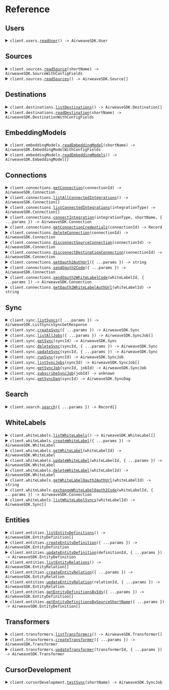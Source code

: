 # Reference

## Users

<details><summary><code>client.users.<a href="/src/api/resources/users/client/Client.ts">readUser</a>() -> AirweaveSDK.User</code></summary>
<dl>
<dd>

#### 📝 Description

<dl>
<dd>

<dl>
<dd>

Get current user.

## Args:

    current_user (User): The current user.

## Returns:

    schemas.User: The user object.

</dd>
</dl>
</dd>
</dl>

#### 🔌 Usage

<dl>
<dd>

<dl>
<dd>

```typescript
await client.users.readUser();
```

</dd>
</dl>
</dd>
</dl>

#### ⚙️ Parameters

<dl>
<dd>

<dl>
<dd>

**requestOptions:** `Users.RequestOptions`

</dd>
</dl>
</dd>
</dl>

</dd>
</dl>
</details>

## Sources

<details><summary><code>client.sources.<a href="/src/api/resources/sources/client/Client.ts">readSource</a>(shortName) -> AirweaveSDK.SourceWithConfigFields</code></summary>
<dl>
<dd>

#### 📝 Description

<dl>
<dd>

<dl>
<dd>

Get source by id.

## Args:

    db (AsyncSession): The database session.
    short_name (str): The short name of the source.
    user (schemas.User): The current user.

## Returns:

    schemas.Source: The source object.

</dd>
</dl>
</dd>
</dl>

#### 🔌 Usage

<dl>
<dd>

<dl>
<dd>

```typescript
await client.sources.readSource("short_name");
```

</dd>
</dl>
</dd>
</dl>

#### ⚙️ Parameters

<dl>
<dd>

<dl>
<dd>

**shortName:** `string`

</dd>
</dl>

<dl>
<dd>

**requestOptions:** `Sources.RequestOptions`

</dd>
</dl>
</dd>
</dl>

</dd>
</dl>
</details>

<details><summary><code>client.sources.<a href="/src/api/resources/sources/client/Client.ts">readSources</a>() -> AirweaveSDK.Source[]</code></summary>
<dl>
<dd>

#### 📝 Description

<dl>
<dd>

<dl>
<dd>

Get all sources for the current user.

## Args:

    db: The database session
    user: The current user

## Returns:

    list[schemas.Source]: The list of sources.

</dd>
</dl>
</dd>
</dl>

#### 🔌 Usage

<dl>
<dd>

<dl>
<dd>

```typescript
await client.sources.readSources();
```

</dd>
</dl>
</dd>
</dl>

#### ⚙️ Parameters

<dl>
<dd>

<dl>
<dd>

**requestOptions:** `Sources.RequestOptions`

</dd>
</dl>
</dd>
</dl>

</dd>
</dl>
</details>

## Destinations

<details><summary><code>client.destinations.<a href="/src/api/resources/destinations/client/Client.ts">listDestinations</a>() -> AirweaveSDK.Destination[]</code></summary>
<dl>
<dd>

#### 📝 Description

<dl>
<dd>

<dl>
<dd>

Get all available destinations.

## Args:

    db: The database session
    user: The current user

## Returns:

    List[schemas.Destination]: A list of destinations

</dd>
</dl>
</dd>
</dl>

#### 🔌 Usage

<dl>
<dd>

<dl>
<dd>

```typescript
await client.destinations.listDestinations();
```

</dd>
</dl>
</dd>
</dl>

#### ⚙️ Parameters

<dl>
<dd>

<dl>
<dd>

**requestOptions:** `Destinations.RequestOptions`

</dd>
</dl>
</dd>
</dl>

</dd>
</dl>
</details>

<details><summary><code>client.destinations.<a href="/src/api/resources/destinations/client/Client.ts">readDestination</a>(shortName) -> AirweaveSDK.DestinationWithConfigFields</code></summary>
<dl>
<dd>

#### 📝 Description

<dl>
<dd>

<dl>
<dd>

Get destination by short name.

## Args:

    db: The database session
    short_name: The short name of the destination
    user: The current user

## Returns:

    destination (schemas.Destination): The destination

</dd>
</dl>
</dd>
</dl>

#### 🔌 Usage

<dl>
<dd>

<dl>
<dd>

```typescript
await client.destinations.readDestination("short_name");
```

</dd>
</dl>
</dd>
</dl>

#### ⚙️ Parameters

<dl>
<dd>

<dl>
<dd>

**shortName:** `string`

</dd>
</dl>

<dl>
<dd>

**requestOptions:** `Destinations.RequestOptions`

</dd>
</dl>
</dd>
</dl>

</dd>
</dl>
</details>

## EmbeddingModels

<details><summary><code>client.embeddingModels.<a href="/src/api/resources/embeddingModels/client/Client.ts">readEmbeddingModel</a>(shortName) -> AirweaveSDK.EmbeddingModelWithConfigFields</code></summary>
<dl>
<dd>

#### 📝 Description

<dl>
<dd>

<dl>
<dd>

Get embedding model by id.

## Args:

    db (AsyncSession): The database session.
    short_name (str): The short name of the embedding model.
    user (schemas.User): The current user.

## Returns:

    schemas.EmbeddingModel: The embedding model object.

</dd>
</dl>
</dd>
</dl>

#### 🔌 Usage

<dl>
<dd>

<dl>
<dd>

```typescript
await client.embeddingModels.readEmbeddingModel("short_name");
```

</dd>
</dl>
</dd>
</dl>

#### ⚙️ Parameters

<dl>
<dd>

<dl>
<dd>

**shortName:** `string`

</dd>
</dl>

<dl>
<dd>

**requestOptions:** `EmbeddingModels.RequestOptions`

</dd>
</dl>
</dd>
</dl>

</dd>
</dl>
</details>

<details><summary><code>client.embeddingModels.<a href="/src/api/resources/embeddingModels/client/Client.ts">readEmbeddingModels</a>() -> AirweaveSDK.EmbeddingModel[]</code></summary>
<dl>
<dd>

#### 📝 Description

<dl>
<dd>

<dl>
<dd>

Get all embedding models.

## Args:

    db (AsyncSession): The database session.
    user (schemas.User): The current user.

## Returns:

    list[schemas.EmbeddingModel]: The list of embedding models.

</dd>
</dl>
</dd>
</dl>

#### 🔌 Usage

<dl>
<dd>

<dl>
<dd>

```typescript
await client.embeddingModels.readEmbeddingModels();
```

</dd>
</dl>
</dd>
</dl>

#### ⚙️ Parameters

<dl>
<dd>

<dl>
<dd>

**requestOptions:** `EmbeddingModels.RequestOptions`

</dd>
</dl>
</dd>
</dl>

</dd>
</dl>
</details>

## Connections

<details><summary><code>client.connections.<a href="/src/api/resources/connections/client/Client.ts">getConnection</a>(connectionId) -> AirweaveSDK.Connection</code></summary>
<dl>
<dd>

#### 📝 Description

<dl>
<dd>

<dl>
<dd>

Get a specific connection.

## Args:

    connection_id: The ID of the connection to get.
    db: The database session.
    user: The current user.

## Returns:

    schemas.Connection: The connection.

</dd>
</dl>
</dd>
</dl>

#### 🔌 Usage

<dl>
<dd>

<dl>
<dd>

```typescript
await client.connections.getConnection("connection_id");
```

</dd>
</dl>
</dd>
</dl>

#### ⚙️ Parameters

<dl>
<dd>

<dl>
<dd>

**connectionId:** `string`

</dd>
</dl>

<dl>
<dd>

**requestOptions:** `Connections.RequestOptions`

</dd>
</dl>
</dd>
</dl>

</dd>
</dl>
</details>

<details><summary><code>client.connections.<a href="/src/api/resources/connections/client/Client.ts">listAllConnectedIntegrations</a>() -> AirweaveSDK.Connection[]</code></summary>
<dl>
<dd>

#### 📝 Description

<dl>
<dd>

<dl>
<dd>

Get all active connections for the current user across all integration types.

## Args:

    db: The database session.
    user: The current user.

## Returns:

    list[schemas.Connection]: The list of connections.

</dd>
</dl>
</dd>
</dl>

#### 🔌 Usage

<dl>
<dd>

<dl>
<dd>

```typescript
await client.connections.listAllConnectedIntegrations();
```

</dd>
</dl>
</dd>
</dl>

#### ⚙️ Parameters

<dl>
<dd>

<dl>
<dd>

**requestOptions:** `Connections.RequestOptions`

</dd>
</dl>
</dd>
</dl>

</dd>
</dl>
</details>

<details><summary><code>client.connections.<a href="/src/api/resources/connections/client/Client.ts">listConnectedIntegrations</a>(integrationType) -> AirweaveSDK.Connection[]</code></summary>
<dl>
<dd>

#### 📝 Description

<dl>
<dd>

<dl>
<dd>

Get all integrations of specified type connected to the current user.

## Args:

    integration_type (IntegrationType): The type of integration to get connections for.
    db (AsyncSession): The database session.
    user (schemas.User): The current user.

## Returns:

    list[schemas.Connection]: The list of connections.

</dd>
</dl>
</dd>
</dl>

#### 🔌 Usage

<dl>
<dd>

<dl>
<dd>

```typescript
await client.connections.listConnectedIntegrations("source");
```

</dd>
</dl>
</dd>
</dl>

#### ⚙️ Parameters

<dl>
<dd>

<dl>
<dd>

**integrationType:** `AirweaveSDK.IntegrationType`

</dd>
</dl>

<dl>
<dd>

**requestOptions:** `Connections.RequestOptions`

</dd>
</dl>
</dd>
</dl>

</dd>
</dl>
</details>

<details><summary><code>client.connections.<a href="/src/api/resources/connections/client/Client.ts">connectIntegration</a>(integrationType, shortName, { ...params }) -> AirweaveSDK.Connection</code></summary>
<dl>
<dd>

#### 📝 Description

<dl>
<dd>

<dl>
<dd>

Connect to a source, destination, or embedding model.

Expects a POST body with:

```json
{
    "name": "required connection name",
    ... other config fields specific to the integration type ...
}
```

## Args:

    db: The database session.
    integration_type: The type of integration to connect to.
    short_name: The short name of the integration to connect to.
    name: The name of the connection.
    config_fields: The config fields for the integration.
    user: The current user.

## Returns:

    schemas.Connection: The connection.

</dd>
</dl>
</dd>
</dl>

#### 🔌 Usage

<dl>
<dd>

<dl>
<dd>

```typescript
await client.connections.connectIntegration("source", "short_name", {
    configFields: {
        key: "value",
    },
});
```

</dd>
</dl>
</dd>
</dl>

#### ⚙️ Parameters

<dl>
<dd>

<dl>
<dd>

**integrationType:** `AirweaveSDK.IntegrationType`

</dd>
</dl>

<dl>
<dd>

**shortName:** `string`

</dd>
</dl>

<dl>
<dd>

**request:** `AirweaveSDK.BodyConnectIntegrationConnectionsConnectIntegrationTypeShortNamePost`

</dd>
</dl>

<dl>
<dd>

**requestOptions:** `Connections.RequestOptions`

</dd>
</dl>
</dd>
</dl>

</dd>
</dl>
</details>

<details><summary><code>client.connections.<a href="/src/api/resources/connections/client/Client.ts">getConnectionCredentials</a>(connectionId) -> Record<string, unknown></code></summary>
<dl>
<dd>

#### 📝 Description

<dl>
<dd>

<dl>
<dd>

Get the credentials for a connection.

## Args:

    connection_id (UUID): The ID of the connection to get credentials for
    db (AsyncSession): The database session
    user (schemas.User): The current user

## Returns:

    decrypted_credentials (dict): The credentials for the connection

</dd>
</dl>
</dd>
</dl>

#### 🔌 Usage

<dl>
<dd>

<dl>
<dd>

```typescript
await client.connections.getConnectionCredentials("connection_id");
```

</dd>
</dl>
</dd>
</dl>

#### ⚙️ Parameters

<dl>
<dd>

<dl>
<dd>

**connectionId:** `string`

</dd>
</dl>

<dl>
<dd>

**requestOptions:** `Connections.RequestOptions`

</dd>
</dl>
</dd>
</dl>

</dd>
</dl>
</details>

<details><summary><code>client.connections.<a href="/src/api/resources/connections/client/Client.ts">deleteConnection</a>(connectionId) -> AirweaveSDK.Connection</code></summary>
<dl>
<dd>

#### 📝 Description

<dl>
<dd>

<dl>
<dd>

Delete a connection.

Deletes the connection and integration credential.

## Args:

    db (AsyncSession): The database session
    connection_id (UUID): The ID of the connection to delete
    user (schemas.User): The current user

## Returns:

    connection (schemas.Connection): The deleted connection

</dd>
</dl>
</dd>
</dl>

#### 🔌 Usage

<dl>
<dd>

<dl>
<dd>

```typescript
await client.connections.deleteConnection("connection_id");
```

</dd>
</dl>
</dd>
</dl>

#### ⚙️ Parameters

<dl>
<dd>

<dl>
<dd>

**connectionId:** `string`

</dd>
</dl>

<dl>
<dd>

**requestOptions:** `Connections.RequestOptions`

</dd>
</dl>
</dd>
</dl>

</dd>
</dl>
</details>

<details><summary><code>client.connections.<a href="/src/api/resources/connections/client/Client.ts">disconnectSourceConnection</a>(connectionId) -> AirweaveSDK.Connection</code></summary>
<dl>
<dd>

#### 📝 Description

<dl>
<dd>

<dl>
<dd>

Disconnect from a source connection.

## Args:

    db (AsyncSession): The database session
    connection_id (UUID): The ID of the connection to disconnect
    user (schemas.User): The current user

## Returns:

    connection_schema (schemas.Connection): The disconnected connection

</dd>
</dl>
</dd>
</dl>

#### 🔌 Usage

<dl>
<dd>

<dl>
<dd>

```typescript
await client.connections.disconnectSourceConnection("connection_id");
```

</dd>
</dl>
</dd>
</dl>

#### ⚙️ Parameters

<dl>
<dd>

<dl>
<dd>

**connectionId:** `string`

</dd>
</dl>

<dl>
<dd>

**requestOptions:** `Connections.RequestOptions`

</dd>
</dl>
</dd>
</dl>

</dd>
</dl>
</details>

<details><summary><code>client.connections.<a href="/src/api/resources/connections/client/Client.ts">disconnectDestinationConnection</a>(connectionId) -> AirweaveSDK.Connection</code></summary>
<dl>
<dd>

#### 📝 Description

<dl>
<dd>

<dl>
<dd>

Disconnect from a destination connection.

## Args:

    db (AsyncSession): The database session
    connection_id (UUID): The ID of the connection to disconnect
    user (schemas.User): The current user

## Returns:

    connection_schema (schemas.Connection): The disconnected connection

</dd>
</dl>
</dd>
</dl>

#### 🔌 Usage

<dl>
<dd>

<dl>
<dd>

```typescript
await client.connections.disconnectDestinationConnection("connection_id");
```

</dd>
</dl>
</dd>
</dl>

#### ⚙️ Parameters

<dl>
<dd>

<dl>
<dd>

**connectionId:** `string`

</dd>
</dl>

<dl>
<dd>

**requestOptions:** `Connections.RequestOptions`

</dd>
</dl>
</dd>
</dl>

</dd>
</dl>
</details>

<details><summary><code>client.connections.<a href="/src/api/resources/connections/client/Client.ts">getOauth2AuthUrl</a>({ ...params }) -> string</code></summary>
<dl>
<dd>

#### 📝 Description

<dl>
<dd>

<dl>
<dd>

Get the OAuth2 authorization URL for a source.

## Args:

    db: The database session
    short_name: The short name of the source
    user: The current user

</dd>
</dl>
</dd>
</dl>

#### 🔌 Usage

<dl>
<dd>

<dl>
<dd>

```typescript
await client.connections.getOauth2AuthUrl({
    shortName: "short_name",
});
```

</dd>
</dl>
</dd>
</dl>

#### ⚙️ Parameters

<dl>
<dd>

<dl>
<dd>

**request:** `AirweaveSDK.GetOauth2AuthUrlConnectionsOauth2SourceAuthUrlGetRequest`

</dd>
</dl>

<dl>
<dd>

**requestOptions:** `Connections.RequestOptions`

</dd>
</dl>
</dd>
</dl>

</dd>
</dl>
</details>

<details><summary><code>client.connections.<a href="/src/api/resources/connections/client/Client.ts">sendOauth2Code</a>({ ...params }) -> AirweaveSDK.Connection</code></summary>
<dl>
<dd>

#### 📝 Description

<dl>
<dd>

<dl>
<dd>

Send the OAuth2 authorization code for a source.

This will:

1. Get the OAuth2 settings for the source
2. Exchange the authorization code for a token
3. Create an integration credential with the token

## Args:

    db: The database session
    short_name: The short name of the source
    code: The authorization code
    user: The current user

## Returns:

    connection (schemas.Connection): The created connection

</dd>
</dl>
</dd>
</dl>

#### 🔌 Usage

<dl>
<dd>

<dl>
<dd>

```typescript
await client.connections.sendOauth2Code({
    shortName: "short_name",
    code: "code",
});
```

</dd>
</dl>
</dd>
</dl>

#### ⚙️ Parameters

<dl>
<dd>

<dl>
<dd>

**request:** `AirweaveSDK.BodySendOauth2CodeConnectionsOauth2SourceCodePost`

</dd>
</dl>

<dl>
<dd>

**requestOptions:** `Connections.RequestOptions`

</dd>
</dl>
</dd>
</dl>

</dd>
</dl>
</details>

<details><summary><code>client.connections.<a href="/src/api/resources/connections/client/Client.ts">sendOauth2WhiteLabelCode</a>(whiteLabelId, { ...params }) -> AirweaveSDK.Connection</code></summary>
<dl>
<dd>

#### 📝 Description

<dl>
<dd>

<dl>
<dd>

Exchange the OAuth2 authorization code for a white label integration.

## Args:

    db: The database session
    white_label_id: The ID of the white label integration
    code: The authorization code
    user: The current user
    background_tasks: The background tasks

## Returns:

    connection (schemas.Connection): The created connection

</dd>
</dl>
</dd>
</dl>

#### 🔌 Usage

<dl>
<dd>

<dl>
<dd>

```typescript
await client.connections.sendOauth2WhiteLabelCode("white_label_id", "string");
```

</dd>
</dl>
</dd>
</dl>

#### ⚙️ Parameters

<dl>
<dd>

<dl>
<dd>

**whiteLabelId:** `string`

</dd>
</dl>

<dl>
<dd>

**request:** `string`

</dd>
</dl>

<dl>
<dd>

**requestOptions:** `Connections.RequestOptions`

</dd>
</dl>
</dd>
</dl>

</dd>
</dl>
</details>

<details><summary><code>client.connections.<a href="/src/api/resources/connections/client/Client.ts">getOauth2WhiteLabelAuthUrl</a>(whiteLabelId) -> string</code></summary>
<dl>
<dd>

#### 📝 Description

<dl>
<dd>

<dl>
<dd>

Get the OAuth2 authorization URL for a white label integration.

## Args:

    db: The database session
    white_label_id: The ID of the white label integration
    user: The current user

## Returns:

    str: The OAuth2 authorization URL

</dd>
</dl>
</dd>
</dl>

#### 🔌 Usage

<dl>
<dd>

<dl>
<dd>

```typescript
await client.connections.getOauth2WhiteLabelAuthUrl("white_label_id");
```

</dd>
</dl>
</dd>
</dl>

#### ⚙️ Parameters

<dl>
<dd>

<dl>
<dd>

**whiteLabelId:** `string`

</dd>
</dl>

<dl>
<dd>

**requestOptions:** `Connections.RequestOptions`

</dd>
</dl>
</dd>
</dl>

</dd>
</dl>
</details>

## Sync

<details><summary><code>client.sync.<a href="/src/api/resources/sync/client/Client.ts">listSyncs</a>({ ...params }) -> AirweaveSDK.ListSyncsSyncGetResponse</code></summary>
<dl>
<dd>

#### 📝 Description

<dl>
<dd>

<dl>
<dd>

List all syncs for the current user.

## Args:

    db: The database session
    skip: The number of syncs to skip
    limit: The number of syncs to return
    with_source_connection: Whether to include the source connection in the response
    user: The current user

## Returns:

    list[schemas.Sync] | list[schemas.SyncWithSourceConnection]: A list of syncs

</dd>
</dl>
</dd>
</dl>

#### 🔌 Usage

<dl>
<dd>

<dl>
<dd>

```typescript
await client.sync.listSyncs();
```

</dd>
</dl>
</dd>
</dl>

#### ⚙️ Parameters

<dl>
<dd>

<dl>
<dd>

**request:** `AirweaveSDK.ListSyncsSyncGetRequest`

</dd>
</dl>

<dl>
<dd>

**requestOptions:** `Sync.RequestOptions`

</dd>
</dl>
</dd>
</dl>

</dd>
</dl>
</details>

<details><summary><code>client.sync.<a href="/src/api/resources/sync/client/Client.ts">createSync</a>({ ...params }) -> AirweaveSDK.Sync</code></summary>
<dl>
<dd>

#### 📝 Description

<dl>
<dd>

<dl>
<dd>

Create a new sync configuration.

## Args:

    db: The database session
    sync_in: The sync to create
    user: The current user
    background_tasks: The background tasks

## Returns:

    sync (schemas.Sync): The created sync

</dd>
</dl>
</dd>
</dl>

#### 🔌 Usage

<dl>
<dd>

<dl>
<dd>

```typescript
await client.sync.createSync({
    name: "name",
    sourceConnectionId: "source_connection_id",
    destinationConnectionIds: ["destination_connection_ids"],
});
```

</dd>
</dl>
</dd>
</dl>

#### ⚙️ Parameters

<dl>
<dd>

<dl>
<dd>

**request:** `AirweaveSDK.SyncCreate`

</dd>
</dl>

<dl>
<dd>

**requestOptions:** `Sync.RequestOptions`

</dd>
</dl>
</dd>
</dl>

</dd>
</dl>
</details>

<details><summary><code>client.sync.<a href="/src/api/resources/sync/client/Client.ts">listAllJobs</a>({ ...params }) -> AirweaveSDK.SyncJob[]</code></summary>
<dl>
<dd>

#### 📝 Description

<dl>
<dd>

<dl>
<dd>

List all sync jobs across all syncs.

## Args:

    db: The database session
    skip: The number of jobs to skip
    limit: The number of jobs to return
    user: The current user

## Returns:

    list[schemas.SyncJob]: A list of all sync jobs

</dd>
</dl>
</dd>
</dl>

#### 🔌 Usage

<dl>
<dd>

<dl>
<dd>

```typescript
await client.sync.listAllJobs();
```

</dd>
</dl>
</dd>
</dl>

#### ⚙️ Parameters

<dl>
<dd>

<dl>
<dd>

**request:** `AirweaveSDK.ListAllJobsSyncJobsGetRequest`

</dd>
</dl>

<dl>
<dd>

**requestOptions:** `Sync.RequestOptions`

</dd>
</dl>
</dd>
</dl>

</dd>
</dl>
</details>

<details><summary><code>client.sync.<a href="/src/api/resources/sync/client/Client.ts">getSync</a>(syncId) -> AirweaveSDK.Sync</code></summary>
<dl>
<dd>

#### 📝 Description

<dl>
<dd>

<dl>
<dd>

Get a specific sync by ID.

## Args:

    db: The database session
    sync_id: The ID of the sync to get
    user: The current user

## Returns:

    sync (schemas.Sync): The sync

</dd>
</dl>
</dd>
</dl>

#### 🔌 Usage

<dl>
<dd>

<dl>
<dd>

```typescript
await client.sync.getSync("sync_id");
```

</dd>
</dl>
</dd>
</dl>

#### ⚙️ Parameters

<dl>
<dd>

<dl>
<dd>

**syncId:** `string`

</dd>
</dl>

<dl>
<dd>

**requestOptions:** `Sync.RequestOptions`

</dd>
</dl>
</dd>
</dl>

</dd>
</dl>
</details>

<details><summary><code>client.sync.<a href="/src/api/resources/sync/client/Client.ts">deleteSync</a>(syncId, { ...params }) -> AirweaveSDK.Sync</code></summary>
<dl>
<dd>

#### 📝 Description

<dl>
<dd>

<dl>
<dd>

Delete a sync configuration and optionally its associated data.

## Args:

    db: The database session
    sync_id: The ID of the sync to delete
    delete_data: Whether to delete the data associated with the sync
    user: The current user

## Returns:

    sync (schemas.Sync): The deleted sync

</dd>
</dl>
</dd>
</dl>

#### 🔌 Usage

<dl>
<dd>

<dl>
<dd>

```typescript
await client.sync.deleteSync("sync_id");
```

</dd>
</dl>
</dd>
</dl>

#### ⚙️ Parameters

<dl>
<dd>

<dl>
<dd>

**syncId:** `string`

</dd>
</dl>

<dl>
<dd>

**request:** `AirweaveSDK.DeleteSyncSyncSyncIdDeleteRequest`

</dd>
</dl>

<dl>
<dd>

**requestOptions:** `Sync.RequestOptions`

</dd>
</dl>
</dd>
</dl>

</dd>
</dl>
</details>

<details><summary><code>client.sync.<a href="/src/api/resources/sync/client/Client.ts">updateSync</a>(syncId, { ...params }) -> AirweaveSDK.Sync</code></summary>
<dl>
<dd>

#### 📝 Description

<dl>
<dd>

<dl>
<dd>

Update a sync configuration.

## Args:

    db: The database session
    sync_id: The ID of the sync to update
    sync_update: The sync update data
    user: The current user

## Returns:

    sync (schemas.Sync): The updated sync

</dd>
</dl>
</dd>
</dl>

#### 🔌 Usage

<dl>
<dd>

<dl>
<dd>

```typescript
await client.sync.updateSync("sync_id");
```

</dd>
</dl>
</dd>
</dl>

#### ⚙️ Parameters

<dl>
<dd>

<dl>
<dd>

**syncId:** `string`

</dd>
</dl>

<dl>
<dd>

**request:** `AirweaveSDK.SyncUpdate`

</dd>
</dl>

<dl>
<dd>

**requestOptions:** `Sync.RequestOptions`

</dd>
</dl>
</dd>
</dl>

</dd>
</dl>
</details>

<details><summary><code>client.sync.<a href="/src/api/resources/sync/client/Client.ts">runSync</a>(syncId) -> AirweaveSDK.SyncJob</code></summary>
<dl>
<dd>

#### 📝 Description

<dl>
<dd>

<dl>
<dd>

Trigger a sync run.

## Args:

    db: The database session
    sync_id: The ID of the sync to run
    user: The current user
    background_tasks: The background tasks

## Returns:

    sync_job (schemas.SyncJob): The sync job

</dd>
</dl>
</dd>
</dl>

#### 🔌 Usage

<dl>
<dd>

<dl>
<dd>

```typescript
await client.sync.runSync("sync_id");
```

</dd>
</dl>
</dd>
</dl>

#### ⚙️ Parameters

<dl>
<dd>

<dl>
<dd>

**syncId:** `string`

</dd>
</dl>

<dl>
<dd>

**requestOptions:** `Sync.RequestOptions`

</dd>
</dl>
</dd>
</dl>

</dd>
</dl>
</details>

<details><summary><code>client.sync.<a href="/src/api/resources/sync/client/Client.ts">listSyncJobs</a>(syncId) -> AirweaveSDK.SyncJob[]</code></summary>
<dl>
<dd>

#### 📝 Description

<dl>
<dd>

<dl>
<dd>

List all jobs for a specific sync.

## Args:

    db: The database session
    sync_id: The ID of the sync to list jobs for
    user: The current user

## Returns:

    list[schemas.SyncJob]: A list of sync jobs

</dd>
</dl>
</dd>
</dl>

#### 🔌 Usage

<dl>
<dd>

<dl>
<dd>

```typescript
await client.sync.listSyncJobs("sync_id");
```

</dd>
</dl>
</dd>
</dl>

#### ⚙️ Parameters

<dl>
<dd>

<dl>
<dd>

**syncId:** `string`

</dd>
</dl>

<dl>
<dd>

**requestOptions:** `Sync.RequestOptions`

</dd>
</dl>
</dd>
</dl>

</dd>
</dl>
</details>

<details><summary><code>client.sync.<a href="/src/api/resources/sync/client/Client.ts">getSyncJob</a>(syncId, jobId) -> AirweaveSDK.SyncJob</code></summary>
<dl>
<dd>

#### 📝 Description

<dl>
<dd>

<dl>
<dd>

Get details of a specific sync job.

## Args:

    db: The database session
    sync_id: The ID of the sync to list jobs for
    job_id: The ID of the job to get
    user: The current user

## Returns:

    sync_job (schemas.SyncJob): The sync job

</dd>
</dl>
</dd>
</dl>

#### 🔌 Usage

<dl>
<dd>

<dl>
<dd>

```typescript
await client.sync.getSyncJob("sync_id", "job_id");
```

</dd>
</dl>
</dd>
</dl>

#### ⚙️ Parameters

<dl>
<dd>

<dl>
<dd>

**syncId:** `string`

</dd>
</dl>

<dl>
<dd>

**jobId:** `string`

</dd>
</dl>

<dl>
<dd>

**requestOptions:** `Sync.RequestOptions`

</dd>
</dl>
</dd>
</dl>

</dd>
</dl>
</details>

<details><summary><code>client.sync.<a href="/src/api/resources/sync/client/Client.ts">subscribeSyncJob</a>(jobId) -> unknown</code></summary>
<dl>
<dd>

#### 📝 Description

<dl>
<dd>

<dl>
<dd>

Server-Sent Events (SSE) endpoint to subscribe to a sync job's progress.

## Args:

    job_id: The ID of the job to subscribe to
    user: The current user

## Returns:

    StreamingResponse: The streaming response

</dd>
</dl>
</dd>
</dl>

#### 🔌 Usage

<dl>
<dd>

<dl>
<dd>

```typescript
await client.sync.subscribeSyncJob("job_id");
```

</dd>
</dl>
</dd>
</dl>

#### ⚙️ Parameters

<dl>
<dd>

<dl>
<dd>

**jobId:** `string`

</dd>
</dl>

<dl>
<dd>

**requestOptions:** `Sync.RequestOptions`

</dd>
</dl>
</dd>
</dl>

</dd>
</dl>
</details>

<details><summary><code>client.sync.<a href="/src/api/resources/sync/client/Client.ts">getSyncDag</a>(syncId) -> AirweaveSDK.SyncDag</code></summary>
<dl>
<dd>

#### 📝 Description

<dl>
<dd>

<dl>
<dd>

Get the DAG for a specific sync.

</dd>
</dl>
</dd>
</dl>

#### 🔌 Usage

<dl>
<dd>

<dl>
<dd>

```typescript
await client.sync.getSyncDag("sync_id");
```

</dd>
</dl>
</dd>
</dl>

#### ⚙️ Parameters

<dl>
<dd>

<dl>
<dd>

**syncId:** `string`

</dd>
</dl>

<dl>
<dd>

**requestOptions:** `Sync.RequestOptions`

</dd>
</dl>
</dd>
</dl>

</dd>
</dl>
</details>

## Search

<details><summary><code>client.search.<a href="/src/api/resources/search/client/Client.ts">search</a>({ ...params }) -> Record<string, unknown>[]</code></summary>
<dl>
<dd>

#### 📝 Description

<dl>
<dd>

<dl>
<dd>

Search for documents within a specific sync.

## Args:

    db: The database session
    sync_id: The ID of the sync to search within
    query: The search query text
    user: The current user

## Returns:

    list[dict]: A list of search results

</dd>
</dl>
</dd>
</dl>

#### 🔌 Usage

<dl>
<dd>

<dl>
<dd>

```typescript
await client.search.search({
    syncId: "sync_id",
    query: "query",
});
```

</dd>
</dl>
</dd>
</dl>

#### ⚙️ Parameters

<dl>
<dd>

<dl>
<dd>

**request:** `AirweaveSDK.SearchSearchGetRequest`

</dd>
</dl>

<dl>
<dd>

**requestOptions:** `Search.RequestOptions`

</dd>
</dl>
</dd>
</dl>

</dd>
</dl>
</details>

## WhiteLabels

<details><summary><code>client.whiteLabels.<a href="/src/api/resources/whiteLabels/client/Client.ts">listWhiteLabels</a>() -> AirweaveSDK.WhiteLabel[]</code></summary>
<dl>
<dd>

#### 📝 Description

<dl>
<dd>

<dl>
<dd>

List all white labels for the current user's organization.

## Args:

    db: The database session
    current_user: The current user

## Returns:

    list[schemas.WhiteLabel]: A list of white labels

</dd>
</dl>
</dd>
</dl>

#### 🔌 Usage

<dl>
<dd>

<dl>
<dd>

```typescript
await client.whiteLabels.listWhiteLabels();
```

</dd>
</dl>
</dd>
</dl>

#### ⚙️ Parameters

<dl>
<dd>

<dl>
<dd>

**requestOptions:** `WhiteLabels.RequestOptions`

</dd>
</dl>
</dd>
</dl>

</dd>
</dl>
</details>

<details><summary><code>client.whiteLabels.<a href="/src/api/resources/whiteLabels/client/Client.ts">createWhiteLabel</a>({ ...params }) -> AirweaveSDK.WhiteLabel</code></summary>
<dl>
<dd>

#### 📝 Description

<dl>
<dd>

<dl>
<dd>

Create new white label integration.

## Args:

    db: The database session
    current_user: The current user
    white_label_in: The white label to create

## Returns:

    white_label (schemas.WhiteLabel): The created white label

</dd>
</dl>
</dd>
</dl>

#### 🔌 Usage

<dl>
<dd>

<dl>
<dd>

```typescript
await client.whiteLabels.createWhiteLabel({
    name: "name",
    sourceShortName: "source_short_name",
    redirectUrl: "redirect_url",
    clientId: "client_id",
    clientSecret: "client_secret",
});
```

</dd>
</dl>
</dd>
</dl>

#### ⚙️ Parameters

<dl>
<dd>

<dl>
<dd>

**request:** `AirweaveSDK.WhiteLabelCreate`

</dd>
</dl>

<dl>
<dd>

**requestOptions:** `WhiteLabels.RequestOptions`

</dd>
</dl>
</dd>
</dl>

</dd>
</dl>
</details>

<details><summary><code>client.whiteLabels.<a href="/src/api/resources/whiteLabels/client/Client.ts">getWhiteLabel</a>(whiteLabelId) -> AirweaveSDK.WhiteLabel</code></summary>
<dl>
<dd>

#### 📝 Description

<dl>
<dd>

<dl>
<dd>

Get a specific white label integration.

## Args:

    db: The database session
    white_label_id: The ID of the white label to get
    current_user: The current user

## Returns:

    white_label (schemas.WhiteLabel): The white label

</dd>
</dl>
</dd>
</dl>

#### 🔌 Usage

<dl>
<dd>

<dl>
<dd>

```typescript
await client.whiteLabels.getWhiteLabel("white_label_id");
```

</dd>
</dl>
</dd>
</dl>

#### ⚙️ Parameters

<dl>
<dd>

<dl>
<dd>

**whiteLabelId:** `string`

</dd>
</dl>

<dl>
<dd>

**requestOptions:** `WhiteLabels.RequestOptions`

</dd>
</dl>
</dd>
</dl>

</dd>
</dl>
</details>

<details><summary><code>client.whiteLabels.<a href="/src/api/resources/whiteLabels/client/Client.ts">updateWhiteLabel</a>(whiteLabelId, { ...params }) -> AirweaveSDK.WhiteLabel</code></summary>
<dl>
<dd>

#### 📝 Description

<dl>
<dd>

<dl>
<dd>

Update a white label integration.

## Args:

    db: The database session
    current_user: The current user
    white_label_id: The ID of the white label to update
    white_label_in: The white label to update

## Returns:

    white_label (schemas.WhiteLabel): The updated white label

</dd>
</dl>
</dd>
</dl>

#### 🔌 Usage

<dl>
<dd>

<dl>
<dd>

```typescript
await client.whiteLabels.updateWhiteLabel("white_label_id");
```

</dd>
</dl>
</dd>
</dl>

#### ⚙️ Parameters

<dl>
<dd>

<dl>
<dd>

**whiteLabelId:** `string`

</dd>
</dl>

<dl>
<dd>

**request:** `AirweaveSDK.WhiteLabelUpdate`

</dd>
</dl>

<dl>
<dd>

**requestOptions:** `WhiteLabels.RequestOptions`

</dd>
</dl>
</dd>
</dl>

</dd>
</dl>
</details>

<details><summary><code>client.whiteLabels.<a href="/src/api/resources/whiteLabels/client/Client.ts">deleteWhiteLabel</a>(whiteLabelId) -> AirweaveSDK.WhiteLabel</code></summary>
<dl>
<dd>

#### 📝 Description

<dl>
<dd>

<dl>
<dd>

Delete a white label integration.

## Args:

    db: The database session
    current_user: The current user
    white_label_id: The ID of the white label to delete

## Returns:

    white_label (schemas.WhiteLabel): The deleted white label

</dd>
</dl>
</dd>
</dl>

#### 🔌 Usage

<dl>
<dd>

<dl>
<dd>

```typescript
await client.whiteLabels.deleteWhiteLabel("white_label_id");
```

</dd>
</dl>
</dd>
</dl>

#### ⚙️ Parameters

<dl>
<dd>

<dl>
<dd>

**whiteLabelId:** `string`

</dd>
</dl>

<dl>
<dd>

**requestOptions:** `WhiteLabels.RequestOptions`

</dd>
</dl>
</dd>
</dl>

</dd>
</dl>
</details>

<details><summary><code>client.whiteLabels.<a href="/src/api/resources/whiteLabels/client/Client.ts">getWhiteLabelOauth2AuthUrl</a>(whiteLabelId) -> string</code></summary>
<dl>
<dd>

#### 📝 Description

<dl>
<dd>

<dl>
<dd>

Generate the OAuth2 authorization URL by delegating to oauth2_service.

## Args:

    db: The database session
    white_label_id: The ID of the white label to get the auth URL for
    user: The current user

## Returns:

    str: The OAuth2 authorization URL

</dd>
</dl>
</dd>
</dl>

#### 🔌 Usage

<dl>
<dd>

<dl>
<dd>

```typescript
await client.whiteLabels.getWhiteLabelOauth2AuthUrl("white_label_id");
```

</dd>
</dl>
</dd>
</dl>

#### ⚙️ Parameters

<dl>
<dd>

<dl>
<dd>

**whiteLabelId:** `string`

</dd>
</dl>

<dl>
<dd>

**requestOptions:** `WhiteLabels.RequestOptions`

</dd>
</dl>
</dd>
</dl>

</dd>
</dl>
</details>

<details><summary><code>client.whiteLabels.<a href="/src/api/resources/whiteLabels/client/Client.ts">exchangeWhiteLabelOauth2Code</a>(whiteLabelId, { ...params }) -> AirweaveSDK.Connection</code></summary>
<dl>
<dd>

#### 📝 Description

<dl>
<dd>

<dl>
<dd>

Exchange OAuth2 code for tokens and create connection.

## Args:

    white_label_id: The ID of the white label to exchange the code for
    code: The OAuth2 code
    db: The database session
    user: The current user

## Returns:

    connection (schemas.Connection): The created connection

</dd>
</dl>
</dd>
</dl>

#### 🔌 Usage

<dl>
<dd>

<dl>
<dd>

```typescript
await client.whiteLabels.exchangeWhiteLabelOauth2Code("white_label_id", "string");
```

</dd>
</dl>
</dd>
</dl>

#### ⚙️ Parameters

<dl>
<dd>

<dl>
<dd>

**whiteLabelId:** `string`

</dd>
</dl>

<dl>
<dd>

**request:** `string`

</dd>
</dl>

<dl>
<dd>

**requestOptions:** `WhiteLabels.RequestOptions`

</dd>
</dl>
</dd>
</dl>

</dd>
</dl>
</details>

<details><summary><code>client.whiteLabels.<a href="/src/api/resources/whiteLabels/client/Client.ts">listWhiteLabelSyncs</a>(whiteLabelId) -> AirweaveSDK.Sync[]</code></summary>
<dl>
<dd>

#### 📝 Description

<dl>
<dd>

<dl>
<dd>

List all syncs for a specific white label.

## Args:

    white_label_id: The ID of the white label to list syncs for
    db: The database session
    current_user: The current user

## Returns:

    list[schemas.Sync]: A list of syncs

</dd>
</dl>
</dd>
</dl>

#### 🔌 Usage

<dl>
<dd>

<dl>
<dd>

```typescript
await client.whiteLabels.listWhiteLabelSyncs("white_label_id");
```

</dd>
</dl>
</dd>
</dl>

#### ⚙️ Parameters

<dl>
<dd>

<dl>
<dd>

**whiteLabelId:** `string`

</dd>
</dl>

<dl>
<dd>

**requestOptions:** `WhiteLabels.RequestOptions`

</dd>
</dl>
</dd>
</dl>

</dd>
</dl>
</details>

## Entities

<details><summary><code>client.entities.<a href="/src/api/resources/entities/client/Client.ts">listEntityDefinitions</a>() -> AirweaveSDK.EntityDefinition[]</code></summary>
<dl>
<dd>

#### 📝 Description

<dl>
<dd>

<dl>
<dd>

List all entity definitions for the current user's organization.

</dd>
</dl>
</dd>
</dl>

#### 🔌 Usage

<dl>
<dd>

<dl>
<dd>

```typescript
await client.entities.listEntityDefinitions();
```

</dd>
</dl>
</dd>
</dl>

#### ⚙️ Parameters

<dl>
<dd>

<dl>
<dd>

**requestOptions:** `Entities.RequestOptions`

</dd>
</dl>
</dd>
</dl>

</dd>
</dl>
</details>

<details><summary><code>client.entities.<a href="/src/api/resources/entities/client/Client.ts">createEntityDefinition</a>({ ...params }) -> AirweaveSDK.EntityDefinition</code></summary>
<dl>
<dd>

#### 📝 Description

<dl>
<dd>

<dl>
<dd>

Create a new entity definition.

</dd>
</dl>
</dd>
</dl>

#### 🔌 Usage

<dl>
<dd>

<dl>
<dd>

```typescript
await client.entities.createEntityDefinition({
    name: "name",
    type: "file",
    entitySchema: ["entity_schema"],
    moduleName: "module_name",
    className: "class_name",
});
```

</dd>
</dl>
</dd>
</dl>

#### ⚙️ Parameters

<dl>
<dd>

<dl>
<dd>

**request:** `AirweaveSDK.EntityDefinitionCreate`

</dd>
</dl>

<dl>
<dd>

**requestOptions:** `Entities.RequestOptions`

</dd>
</dl>
</dd>
</dl>

</dd>
</dl>
</details>

<details><summary><code>client.entities.<a href="/src/api/resources/entities/client/Client.ts">updateEntityDefinition</a>(definitionId, { ...params }) -> AirweaveSDK.EntityDefinition</code></summary>
<dl>
<dd>

#### 📝 Description

<dl>
<dd>

<dl>
<dd>

Update an entity definition.

</dd>
</dl>
</dd>
</dl>

#### 🔌 Usage

<dl>
<dd>

<dl>
<dd>

```typescript
await client.entities.updateEntityDefinition("definition_id", {
    name: "name",
    type: "file",
    entitySchema: ["entity_schema"],
    moduleName: "module_name",
    className: "class_name",
});
```

</dd>
</dl>
</dd>
</dl>

#### ⚙️ Parameters

<dl>
<dd>

<dl>
<dd>

**definitionId:** `string`

</dd>
</dl>

<dl>
<dd>

**request:** `AirweaveSDK.EntityDefinitionUpdate`

</dd>
</dl>

<dl>
<dd>

**requestOptions:** `Entities.RequestOptions`

</dd>
</dl>
</dd>
</dl>

</dd>
</dl>
</details>

<details><summary><code>client.entities.<a href="/src/api/resources/entities/client/Client.ts">listEntityRelations</a>() -> AirweaveSDK.EntityRelation[]</code></summary>
<dl>
<dd>

#### 📝 Description

<dl>
<dd>

<dl>
<dd>

List all entity relations for the current user's organization.

</dd>
</dl>
</dd>
</dl>

#### 🔌 Usage

<dl>
<dd>

<dl>
<dd>

```typescript
await client.entities.listEntityRelations();
```

</dd>
</dl>
</dd>
</dl>

#### ⚙️ Parameters

<dl>
<dd>

<dl>
<dd>

**requestOptions:** `Entities.RequestOptions`

</dd>
</dl>
</dd>
</dl>

</dd>
</dl>
</details>

<details><summary><code>client.entities.<a href="/src/api/resources/entities/client/Client.ts">createEntityRelation</a>({ ...params }) -> AirweaveSDK.EntityRelation</code></summary>
<dl>
<dd>

#### 📝 Description

<dl>
<dd>

<dl>
<dd>

Create a new entity relation.

</dd>
</dl>
</dd>
</dl>

#### 🔌 Usage

<dl>
<dd>

<dl>
<dd>

```typescript
await client.entities.createEntityRelation({
    name: "name",
    fromEntityId: "from_entity_id",
    toEntityId: "to_entity_id",
});
```

</dd>
</dl>
</dd>
</dl>

#### ⚙️ Parameters

<dl>
<dd>

<dl>
<dd>

**request:** `AirweaveSDK.EntityRelationCreate`

</dd>
</dl>

<dl>
<dd>

**requestOptions:** `Entities.RequestOptions`

</dd>
</dl>
</dd>
</dl>

</dd>
</dl>
</details>

<details><summary><code>client.entities.<a href="/src/api/resources/entities/client/Client.ts">updateEntityRelation</a>(relationId, { ...params }) -> AirweaveSDK.EntityRelation</code></summary>
<dl>
<dd>

#### 📝 Description

<dl>
<dd>

<dl>
<dd>

Update an entity relation.

</dd>
</dl>
</dd>
</dl>

#### 🔌 Usage

<dl>
<dd>

<dl>
<dd>

```typescript
await client.entities.updateEntityRelation("relation_id", {
    name: "name",
    fromEntityId: "from_entity_id",
    toEntityId: "to_entity_id",
});
```

</dd>
</dl>
</dd>
</dl>

#### ⚙️ Parameters

<dl>
<dd>

<dl>
<dd>

**relationId:** `string`

</dd>
</dl>

<dl>
<dd>

**request:** `AirweaveSDK.EntityRelationUpdate`

</dd>
</dl>

<dl>
<dd>

**requestOptions:** `Entities.RequestOptions`

</dd>
</dl>
</dd>
</dl>

</dd>
</dl>
</details>

<details><summary><code>client.entities.<a href="/src/api/resources/entities/client/Client.ts">getEntityDefinitionsByIds</a>({ ...params }) -> AirweaveSDK.EntityDefinition[]</code></summary>
<dl>
<dd>

#### 📝 Description

<dl>
<dd>

<dl>
<dd>

Get multiple entity definitions by their IDs.

Args:
ids: List of entity definition IDs to fetch
db: Database session
current_user: Current authenticated user

Returns:
List of entity definitions matching the provided IDs

</dd>
</dl>
</dd>
</dl>

#### 🔌 Usage

<dl>
<dd>

<dl>
<dd>

```typescript
await client.entities.getEntityDefinitionsByIds(["string"]);
```

</dd>
</dl>
</dd>
</dl>

#### ⚙️ Parameters

<dl>
<dd>

<dl>
<dd>

**request:** `string[]`

</dd>
</dl>

<dl>
<dd>

**requestOptions:** `Entities.RequestOptions`

</dd>
</dl>
</dd>
</dl>

</dd>
</dl>
</details>

<details><summary><code>client.entities.<a href="/src/api/resources/entities/client/Client.ts">getEntityDefinitionsBySourceShortName</a>({ ...params }) -> AirweaveSDK.EntityDefinition[]</code></summary>
<dl>
<dd>

#### 📝 Description

<dl>
<dd>

<dl>
<dd>

Get all entity definitions for a given source.

</dd>
</dl>
</dd>
</dl>

#### 🔌 Usage

<dl>
<dd>

<dl>
<dd>

```typescript
await client.entities.getEntityDefinitionsBySourceShortName({
    sourceShortName: "source_short_name",
});
```

</dd>
</dl>
</dd>
</dl>

#### ⚙️ Parameters

<dl>
<dd>

<dl>
<dd>

**request:** `AirweaveSDK.GetEntityDefinitionsBySourceShortNameEntitiesDefinitionsBySourceGetRequest`

</dd>
</dl>

<dl>
<dd>

**requestOptions:** `Entities.RequestOptions`

</dd>
</dl>
</dd>
</dl>

</dd>
</dl>
</details>

## Transformers

<details><summary><code>client.transformers.<a href="/src/api/resources/transformers/client/Client.ts">listTransformers</a>() -> AirweaveSDK.Transformer[]</code></summary>
<dl>
<dd>

#### 📝 Description

<dl>
<dd>

<dl>
<dd>

List all transformers for the current user's organization.

</dd>
</dl>
</dd>
</dl>

#### 🔌 Usage

<dl>
<dd>

<dl>
<dd>

```typescript
await client.transformers.listTransformers();
```

</dd>
</dl>
</dd>
</dl>

#### ⚙️ Parameters

<dl>
<dd>

<dl>
<dd>

**requestOptions:** `Transformers.RequestOptions`

</dd>
</dl>
</dd>
</dl>

</dd>
</dl>
</details>

<details><summary><code>client.transformers.<a href="/src/api/resources/transformers/client/Client.ts">createTransformer</a>({ ...params }) -> AirweaveSDK.Transformer</code></summary>
<dl>
<dd>

#### 📝 Description

<dl>
<dd>

<dl>
<dd>

Create a new transformer.

</dd>
</dl>
</dd>
</dl>

#### 🔌 Usage

<dl>
<dd>

<dl>
<dd>

```typescript
await client.transformers.createTransformer({
    name: "name",
    methodName: "method_name",
    moduleName: "module_name",
    inputEntityDefinitionIds: ["input_entity_definition_ids"],
    outputEntityDefinitionIds: ["output_entity_definition_ids"],
});
```

</dd>
</dl>
</dd>
</dl>

#### ⚙️ Parameters

<dl>
<dd>

<dl>
<dd>

**request:** `AirweaveSDK.TransformerCreate`

</dd>
</dl>

<dl>
<dd>

**requestOptions:** `Transformers.RequestOptions`

</dd>
</dl>
</dd>
</dl>

</dd>
</dl>
</details>

<details><summary><code>client.transformers.<a href="/src/api/resources/transformers/client/Client.ts">updateTransformer</a>(transformerId, { ...params }) -> AirweaveSDK.Transformer</code></summary>
<dl>
<dd>

#### 📝 Description

<dl>
<dd>

<dl>
<dd>

Update a transformer.

</dd>
</dl>
</dd>
</dl>

#### 🔌 Usage

<dl>
<dd>

<dl>
<dd>

```typescript
await client.transformers.updateTransformer("transformer_id", {
    name: "name",
    methodName: "method_name",
    moduleName: "module_name",
    inputEntityDefinitionIds: ["input_entity_definition_ids"],
    outputEntityDefinitionIds: ["output_entity_definition_ids"],
});
```

</dd>
</dl>
</dd>
</dl>

#### ⚙️ Parameters

<dl>
<dd>

<dl>
<dd>

**transformerId:** `string`

</dd>
</dl>

<dl>
<dd>

**request:** `AirweaveSDK.TransformerUpdate`

</dd>
</dl>

<dl>
<dd>

**requestOptions:** `Transformers.RequestOptions`

</dd>
</dl>
</dd>
</dl>

</dd>
</dl>
</details>

## CursorDevelopment

<details><summary><code>client.cursorDevelopment.<a href="/src/api/resources/cursorDevelopment/client/Client.ts">testSync</a>(shortName) -> AirweaveSDK.SyncJob</code></summary>
<dl>
<dd>

#### 📝 Description

<dl>
<dd>

<dl>
<dd>

Run a sync for a specific source by short_name.

This endpoint is used for testing source integrations during development.
It finds the first available source connection for the given short_name and
runs a sync on it.

## Args:

    db: The database session
    short_name: The short name of the source to sync
    background_tasks: The background tasks
    user: The admin user

## Returns:

    schemas.SyncJob: The created sync job

</dd>
</dl>
</dd>
</dl>

#### 🔌 Usage

<dl>
<dd>

<dl>
<dd>

```typescript
await client.cursorDevelopment.testSync("short_name");
```

</dd>
</dl>
</dd>
</dl>

#### ⚙️ Parameters

<dl>
<dd>

<dl>
<dd>

**shortName:** `string`

</dd>
</dl>

<dl>
<dd>

**requestOptions:** `CursorDevelopment.RequestOptions`

</dd>
</dl>
</dd>
</dl>

</dd>
</dl>
</details>
